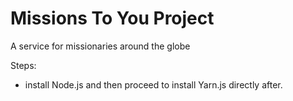 # Missions To You Project
A service for missionaries around the globe

Steps:
 - install Node.js and then proceed to install Yarn.js directly after.